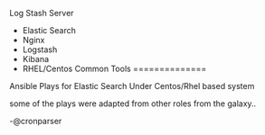 Log Stash Server 
 * Elastic Search
 * Nginx
 * Logstash
 * Kibana
 * RHEL/Centos Common Tools
==============


Ansible Plays for Elastic Search Under Centos/Rhel based system

some of the plays were adapted from other roles from the galaxy..


-@cronparser
